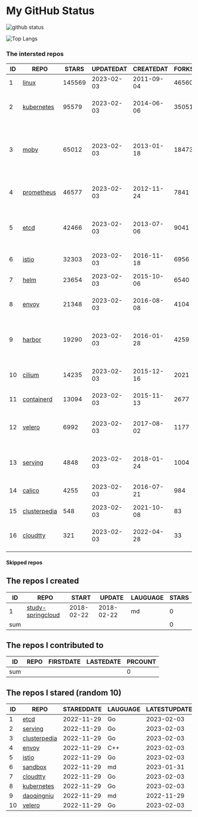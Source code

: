# My GitHub Status

<img src="https://github-readme-stats-1.yihong0618.vercel.app/api?username=daoqingniu&show_icons=true&&&hide_title=true&count_private=true" alt="github status" />

![Top Langs](https://github-readme-stats-1.yihong0618.vercel.app/api/top-langs/?username=daoqingniu&layout=compact)

<!--START_SECTION:github_repos-->
### The intersted repos
| ID |                              REPO                               | STARS  | UPDATEDAT  | CREATEDAT  | FORKSCOUNT |                                              DESCRIPTIONS                                              |
|----|-----------------------------------------------------------------|--------|------------|------------|------------|--------------------------------------------------------------------------------------------------------|
|  1 | [linux](https://github.com/torvalds/linux)                      | 145569 | 2023-02-03 | 2011-09-04 |      46560 | Linux kernel source tree                                                                               |
|  2 | [kubernetes](https://github.com/kubernetes/kubernetes)          |  95579 | 2023-02-03 | 2014-06-06 |      35051 | Production-Grade Container Scheduling and Management                                                   |
|  3 | [moby](https://github.com/moby/moby)                            |  65012 | 2023-02-03 | 2013-01-18 |      18473 | Moby Project - a collaborative project for the container ecosystem to assemble container-based systems |
|  4 | [prometheus](https://github.com/prometheus/prometheus)          |  46577 | 2023-02-03 | 2012-11-24 |       7841 | The Prometheus monitoring system and time series database.                                             |
|  5 | [etcd](https://github.com/etcd-io/etcd)                         |  42466 | 2023-02-03 | 2013-07-06 |       9041 | Distributed reliable key-value store for the most critical data of a distributed system                |
|  6 | [istio](https://github.com/istio/istio)                         |  32303 | 2023-02-03 | 2016-11-18 |       6956 | Connect, secure, control, and observe services.                                                        |
|  7 | [helm](https://github.com/helm/helm)                            |  23654 | 2023-02-03 | 2015-10-06 |       6540 | The Kubernetes Package Manager                                                                         |
|  8 | [envoy](https://github.com/envoyproxy/envoy)                    |  21348 | 2023-02-03 | 2016-08-08 |       4104 | Cloud-native high-performance edge/middle/service proxy                                                |
|  9 | [harbor](https://github.com/goharbor/harbor)                    |  19290 | 2023-02-03 | 2016-01-28 |       4259 | An open source trusted cloud native registry project that stores, signs, and scans content.            |
| 10 | [cilium](https://github.com/cilium/cilium)                      |  14235 | 2023-02-03 | 2015-12-16 |       2021 | eBPF-based Networking, Security, and Observability                                                     |
| 11 | [containerd](https://github.com/containerd/containerd)          |  13094 | 2023-02-03 | 2015-11-13 |       2677 | An open and reliable container runtime                                                                 |
| 12 | [velero](https://github.com/vmware-tanzu/velero)                |   6992 | 2023-02-03 | 2017-08-02 |       1177 | Backup and migrate Kubernetes applications and their persistent volumes                                |
| 13 | [serving](https://github.com/knative/serving)                   |   4848 | 2023-02-03 | 2018-01-24 |       1004 | Kubernetes-based, scale-to-zero, request-driven compute                                                |
| 14 | [calico](https://github.com/projectcalico/calico)               |   4255 | 2023-02-03 | 2016-07-21 |        984 | Cloud native networking and network security                                                           |
| 15 | [clusterpedia](https://github.com/clusterpedia-io/clusterpedia) |    548 | 2023-02-03 | 2021-10-08 |         83 | The Encyclopedia of Kubernetes clusters                                                                |
| 16 | [cloudtty](https://github.com/cloudtty/cloudtty)                |    321 | 2023-02-03 | 2022-04-28 |         33 | A Friendly Kubernetes CloudShell (Web Terminal) !                                                      |



#### Skipped repos
<!--END_SECTION:github_repos-->

<!--START_SECTION:my_github-->
## The repos I created
| ID  |                                 REPO                                 |   START    |   UPDATE   | LAUGUAGE | STARS |
|-----|----------------------------------------------------------------------|------------|------------|----------|-------|
|   1 | [study-springcloud](https://github.com/daoqingniu/study-springcloud) | 2018-02-22 | 2018-02-22 | md       |     0 |
| sum |                                                                      |            |            |          |     0 |

## The repos I contributed to
| ID  | REPO | FIRSTDATE | LASTEDATE | PRCOUNT |
|-----|------|-----------|-----------|---------|
| sum |      |           |           |       0 |

## The repos I stared (random 10)
| ID |                              REPO                               | STAREDDATE | LAUGUAGE | LATESTUPDATE |
|----|-----------------------------------------------------------------|------------|----------|--------------|
|  1 | [etcd](https://github.com/etcd-io/etcd)                         | 2022-11-29 | Go       | 2023-02-03   |
|  2 | [serving](https://github.com/knative/serving)                   | 2022-11-29 | Go       | 2023-02-03   |
|  3 | [clusterpedia](https://github.com/clusterpedia-io/clusterpedia) | 2022-11-29 | Go       | 2023-02-03   |
|  4 | [envoy](https://github.com/envoyproxy/envoy)                    | 2022-11-29 | C++      | 2023-02-03   |
|  5 | [istio](https://github.com/istio/istio)                         | 2022-11-29 | Go       | 2023-02-03   |
|  6 | [sandbox](https://github.com/cncf/sandbox)                      | 2022-11-29 | md       | 2023-01-31   |
|  7 | [cloudtty](https://github.com/cloudtty/cloudtty)                | 2022-11-29 | Go       | 2023-02-03   |
|  8 | [kubernetes](https://github.com/kubernetes/kubernetes)          | 2022-11-29 | Go       | 2023-02-03   |
|  9 | [daoqingniu](https://github.com/daoqingniu/daoqingniu)          | 2022-11-29 | md       | 2022-11-29   |
| 10 | [velero](https://github.com/vmware-tanzu/velero)                | 2022-11-29 | Go       | 2023-02-03   |

<!--END_SECTION:my_github-->
